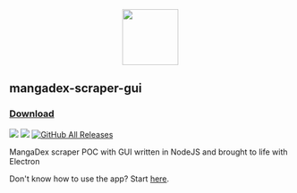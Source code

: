 <div style="text-align:center;"><img src="https://i.postimg.cc/W4dDbdn2/icon.png" height=100px></div>
<h2> mangadex-scraper-gui</h2>

### [Download](https://github.com/hernikplays/mangadex-scraper-gui/releases/latest)

<a href="https://paypal.me/hernikplays"><img src="https://img.shields.io/badge/Donate-%241-blue"></a> <img src="https://img.shields.io/github/license/hernikplays/mangadex-scraper-gui"> <a href="https://github.com/hernikplays/mangadex-scraper-gui/releases/latest"><img alt="GitHub All Releases" src="https://img.shields.io/github/downloads/hernikplays/mangadex-scraper-gui/total"></a>

MangaDex scraper POC with GUI written in NodeJS and brought to life with Electron

Don't know how to use the app? Start [here](https://github.com/hernikplays/mangadex-scraper-gui/wiki/Using-the-app).
